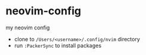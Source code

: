 # neovim-config
my neovim config
- clone to `/Users/<username>/.config/nvim` directory
- run `:PackerSync` to install packages
